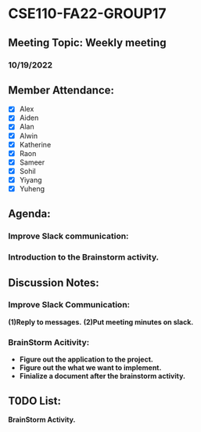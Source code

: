 
# CSE110-FA22-GROUP17
## Meeting Topic: Weekly meeting
### 10/19/2022 

## Member Attendance:
- [x] Alex
- [x] Aiden
- [x] Alan
- [x] Alwin
- [x] Katherine
- [x] Raon
- [x] Sameer
- [x] Sohil
- [x] Yiyang
- [x] Yuheng

## Agenda:
  ### Improve Slack communication:
  ### Introduction to the Brainstorm activity.

## Discussion Notes: 
  ### Improve Slack Communication:
  **(1)Reply to messages.**
  **(2)Put meeting minutes on slack.**
  
  ### BrainStorm Acitivity:
   - **Figure out the application to the project.**
   - **Figure out the what we want to implement.**
   - **Finialize a document after the brainstorm activity.**

## T0DO List:
  **BrainStorm Activity.**
